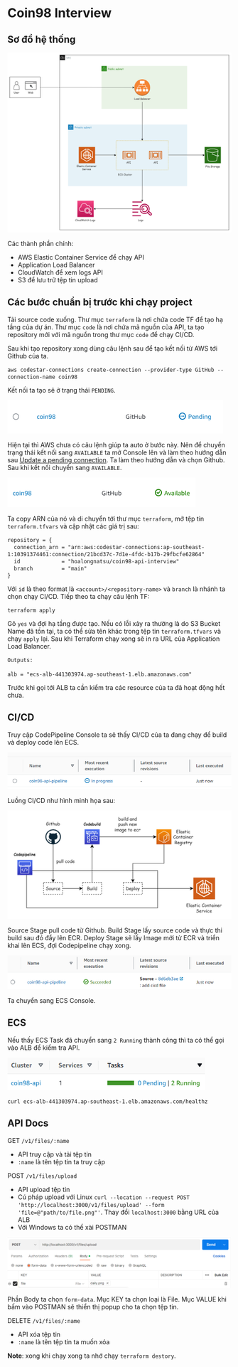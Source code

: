# Coin98 Interview

## Sơ đồ hệ thống

![](/images/icon-coin98.png)

Các thành phần chính:
+ AWS Elastic Container Service để chạy API
+ Application Load Balancer
+ CloudWatch để xem logs API
+ S3 để lưu trữ tệp tin upload

## Các bước chuẩn bị trước khi chạy project
Tải source code xuống. Thư mục `terraform` là nơi chứa code TF để tạo hạ tầng của dự án. Thư mục `code` là nơi chứa mã nguồn của API, ta tạo repository mới với mã nguồn trong thư mục `code` để chạy CI/CD.

Sau khi tạo repository xong dùng câu lệnh sau để tạo kết nối từ AWS tới Github của ta.


```
aws codestar-connections create-connection --provider-type GitHub --connection-name coin98
```

Kết nối ta tạo sẽ ở trạng thái `PENDING`.

![](/images/01.png)

Hiện tại thì AWS chưa có câu lệnh giúp ta auto ở bước này. Nên để chuyển trạng thái kết nối sang `AVAILABLE` ta mở Console lên và làm theo hướng dẫn sau [Update a pending connection](https://docs.aws.amazon.com/dtconsole/latest/userguide/connections-update.html). Ta làm theo hướng dẫn và chọn Github. Sau khi kết nối chuyển sang `AVAILABLE`.

![](/images/02.png)

Ta copy ARN của nó và di chuyển tới thư mục `terraform`, mở tệp tin `terraform.tfvars` và cập nhật các giá trị sau:

```
repository = {
  connection_arn = "arn:aws:codestar-connections:ap-southeast-1:10391374461:connection/21bcd37c-7d1e-4fdc-b17b-29fbcfe62864"
  id             = "hoalongnatsu/coin98-api-interview"
  branch         = "main"
}
```

Với `id` là theo format là `<account>/<repository-name>` và `branch` là nhánh ta chọn chạy CI/CD. Tiếp theo ta chạy câu lệnh TF:

```
terraform apply
```

Gõ `yes` và đợi hạ tầng được tạo. Nếu có lỗi xảy ra thường là do S3 Bucket Name đã tồn tại, ta có thể sửa tên khác trong tệp tin `terraform.tfvars` và chạy `apply` lại. Sau khi Terraform chạy xong sẽ in ra URL của Application Load Balancer.

```
Outputs:

alb = "ecs-alb-441303974.ap-southeast-1.elb.amazonaws.com"
```

Trước khi gọi tới ALB ta cần kiểm tra các resource của ta đã hoạt động hết chưa.

## CI/CD
Truy cập CodePipeline Console ta sẽ thấy CI/CD của ta đang chạy để build và deploy code lên ECS.

![](/images/03.png)

Luồng CI/CD như hình minh họa sau:

![](/images/icon-coin98-cicd.png)

Source Stage pull code từ Github. Build Stage lấy source code và thực thi build sau đó đẩy lên ECR. Deploy Stage sẽ lấy Image mới từ ECR và triển khai lên ECS, đợi Codepipeline chạy xong.

![](/images/04.png)

Ta chuyển sang ECS Console.

## ECS
Nếu thấy ECS Task đã chuyển sang `2 Running` thành công thì ta có thể gọi vào ALB để kiểm tra API.

![](/images/05.png)

```
curl ecs-alb-441303974.ap-southeast-1.elb.amazonaws.com/healthz
```


## API Docs
GET `/v1/files/:name`

+ API truy cập và tải tệp tin
+ `:name` là tên tệp tin ta truy cập

POST `/v1/files/upload`
+ API upload tệp tin
+ Cú pháp upload với Linux `curl --location --request POST 'http://localhost:3000/v1/files/upload' --form 'file=@"path/to/file.png"'`. Thay đổi `localhost:3000` bằng URL của ALB
+ Với Windows ta có thể xài POSTMAN

![](/images/06.png)

Phần Body ta chọn `form-data`. Mục KEY ta chọn loại là File. Mục VALUE khi bấm vào POSTMAN sẽ thiển thị popup cho ta chọn tệp tin.

DELETE `/v1/files/:name`
+ API xóa tệp tin
+ `:name` là tên tệp tin ta muốn xóa

**Note**: xong khi chạy xong ta nhớ chạy `terraform destory`.